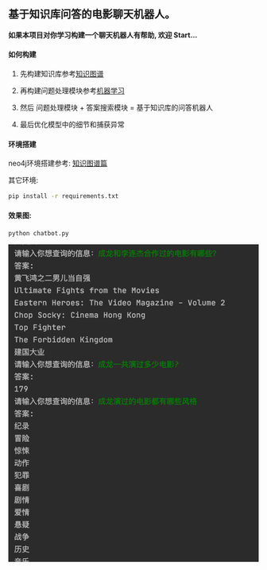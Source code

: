 ## 基于知识库问答的电影聊天机器人。

**如果本项目对你学习构建一个聊天机器人有帮助, 欢迎 Start...**

#### 如何构建

1. 先构建知识库参考[知识图谱](https://github.com/Mrzhang3389/chatbot/tree/master/KnowledgeGraph)

2. 再构建问题处理模块参考[机器学习](https://github.com/Mrzhang3389/chatbot/tree/master/MachineLearning)

3. 然后 问题处理模块 + 答案搜索模块 = 基于知识库的问答机器人

4. 最后优化模型中的细节和捕获异常

#### 环境搭建

neo4j环境搭建参考: [知识图谱篇](https://github.com/Mrzhang3389/chatbot/tree/master/KnowledgeGraph)

其它环境:

```bash
pip install -r requirements.txt
```

#### 效果图:

```bash
python chatbot.py
```

![example](assets/example.png)

